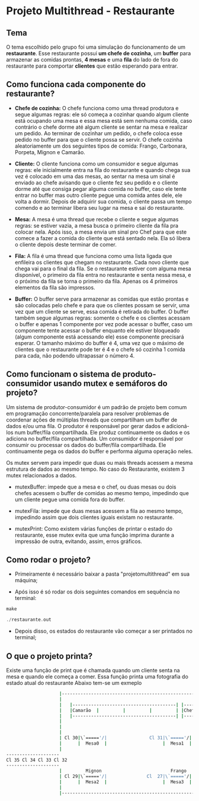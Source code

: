 # Projeto Multithread - Restaurante

## Tema

O tema escolhido pelo grupo foi uma simulação do funcionamento de um **restaurante**. Esse restaurante possui **um chefe de cozinha**, um **buffer** para armazenar as comidas prontas, **4 mesas** e uma **fila** do lado de fora do restaurante para comportar **clientes** que estão esperando para entrar.

## Como funciona cada componente do restaurante?

- **Chefe de cozinha:** O chefe funciona como uma thread produtora e segue algumas regras: ele só começa a cozinhar quando algum cliente está ocupando uma mesa e essa mesa está sem nenhuma comida, caso contrário o chefe dorme até algum cliente se sentar na mesa e realizar um pedido. Ao terminar de cozinhar um pedido, o chefe coloca esse pedido no buffer para que o cliente possa se servir. O chefe cozinha aleatoriamente um dos seguintes tipos de comida: Frango, Carbonara, Porpeta, Mignon e Camarão.

- **Cliente:** O cliente funciona como um consumidor e segue algumas regras: ele inicialmente entra na fila do restaurante e quando chega sua vez é colocado em uma das mesas, ao sentar na mesa um sinal é enviado ao chefe avisando que o cliente fez seu pedido e o cliente dorme até que consiga pegar alguma comida no buffer, caso ele tente entrar no buffer mas outro cliente pegue uma comida antes dele, ele volta a dormir. Depois de adquirir sua comida, o cliente passa um tempo comendo e ao terminar libera seu lugar na mesa e sai do restaurante.

- **Mesa:** A mesa é uma thread que recebe o cliente e segue algumas regras: se estiver vazia, a mesa busca o primeiro cliente da fila pra colocar nela. Após isso, a mesa envia um sinal pro Chef para que este comece a fazer a comida do cliente que está sentado nela. Ela só libera o cliente depois deste terminar de comer.

- **Fila:** A fila é uma thread que funciona como uma lista ligada que enfileira os clientes que chegam no restaurante. Cada novo cliente que chega vai para o final da fila. Se o restaurante estiver com alguma mesa disponível, o primeiro da fila entra no restaurante e senta nessa mesa, e o próximo da fila se torna o primeiro da fila. Apenas os 4 primeiros elementos da fila são impressos.

- **Buffer:** O buffer serve para armazenar as comidas que estão prontas e são colocadas pelo chefe e para que os clientes possam se servir, uma vez que um cliente se serve, essa comida é retirada do buffer. O buffer também segue algumas regras: somente o chefe e os clientes acessam o buffer e apenas 1 componente por vez pode acessar o buffer, caso um componente tente acessar o buffer enquanto ele estiver bloqueado (algum componente está acessando ele) esse componente precisará esperar. O tamanho máximo do buffer é 4, uma vez que o máximo de clientes que o restaurante pode ter é 4 e o chefe só cozinha 1 comida para cada, não podendo ultrapassar o número 4.

## Como funcionam o sistema de produto-consumidor usando mutex e semáforos do projeto?

Um sistema de produtor-consumidor é um padrão de projeto bem comum em programação concorrente/paralela para resolver problemas de coordenar ações de múltiplas threads que compartilham um buffer de dados e/ou uma fila. O produtor é responsável por gerar dados e adicioná-los num buffer/fila compartilhada. Ele produz continuamente os dados e os adiciona no buffer/fila compartilhada. Um consumidor é responsável por consumir ou processar os dados do buffer/fila compartilhada. Ele continuamente pega os dados do buffer e performa alguma operação neles.

Os mutex servem para impedir que duas ou mais threads acessem a mesma estrutura de dados ao mesmo tempo.
No caso do Restaurante, existem 3 mutex relacionados a dados.

- mutexBuffer: impede que a mesa e o chef, ou duas mesas ou dois chefes acessem o buffer de comidas ao mesmo tempo, impedindo que um cliente pegue uma comida fora do buffer.

- mutexFila: impede que duas mesas acessem a fila ao mesmo tempo, impedindo assim que dois clientes iguais existam no restaurante.

- mutexPrint: Como existem várias funções de printar o estado do restaurante, esse mutex evita que uma função imprima durante a impressão de outra, evitando, assim, erros gráficos.

## Como rodar o projeto?

- Primeiramente é necessário baixar a pasta "projetomultithread" em sua máquina;

- Após isso é só rodar os dois seguintes comandos em sequência no terminal:

```c
make

./restaurante.out
```

- Depois disso, os estados do restaurante vão começar a ser printados no terminal;

## O que o projeto printa?

Existe uma função de print que é chamada quando um cliente senta na mesa e quando ele começa a comer. Essa função printa uma fotografia do estado atual do restaurante
Abaixo tem-se um exmeplo

```sh
                    |---------------------------------------------------------|
                    |                                                         |
                    |   |---------------------------------------| |----|      |
                    |   |Camarão  |         |         |         | |Chef|      |
                    |   |---------------------------------------| |----|      |
                    |                                                         |
                    |                                                         |
                    |                                                         |
                    | Cl 30|\`====='/|                Cl 31|\`====='/|        |
                    |      |  Mesa0  |                     |  Mesa1  |        |
                    |                                                         |
--------------------                                                          |
Cl 35 Cl 34 Cl 33 Cl 32                                                       |
--------------------                                                          |
                    |         Mignon                          Frango          |
                    | Cl 29|\`====='/|               Cl  27|\`====='/|        |
                    |      |  Mesa2  |                     |  Mesa3  |        |
                    |                                                         |
                    |---------------------------------------------------------|

```
